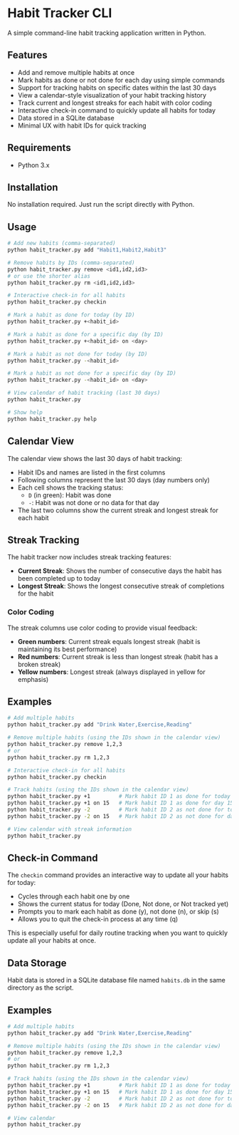 # Habit Tracker CLI

A simple command-line habit tracking application written in Python.

## Features

- Add and remove multiple habits at once
- Mark habits as done or not done for each day using simple commands
- Support for tracking habits on specific dates within the last 30 days
- View a calendar-style visualization of your habit tracking history
- Track current and longest streaks for each habit with color coding
- Interactive check-in command to quickly update all habits for today
- Data stored in a SQLite database
- Minimal UX with habit IDs for quick tracking

## Requirements

- Python 3.x

## Installation

No installation required. Just run the script directly with Python.

## Usage

```bash
# Add new habits (comma-separated)
python habit_tracker.py add "Habit1,Habit2,Habit3"

# Remove habits by IDs (comma-separated)
python habit_tracker.py remove <id1,id2,id3>
# or use the shorter alias
python habit_tracker.py rm <id1,id2,id3>

# Interactive check-in for all habits
python habit_tracker.py checkin

# Mark a habit as done for today (by ID)
python habit_tracker.py +<habit_id>

# Mark a habit as done for a specific day (by ID)
python habit_tracker.py +<habit_id> on <day>

# Mark a habit as not done for today (by ID)
python habit_tracker.py -<habit_id>

# Mark a habit as not done for a specific day (by ID)
python habit_tracker.py -<habit_id> on <day>

# View calendar of habit tracking (last 30 days)
python habit_tracker.py

# Show help
python habit_tracker.py help
```

## Calendar View

The calendar view shows the last 30 days of habit tracking:

- Habit IDs and names are listed in the first columns
- Following columns represent the last 30 days (day numbers only)
- Each cell shows the tracking status:
  - `D` (in green): Habit was done
  - `-`: Habit was not done or no data for that day
- The last two columns show the current streak and longest streak for each habit

## Streak Tracking

The habit tracker now includes streak tracking features:

- **Current Streak**: Shows the number of consecutive days the habit has been completed up to today
- **Longest Streak**: Shows the longest consecutive streak of completions for the habit

### Color Coding

The streak columns use color coding to provide visual feedback:

- **Green numbers**: Current streak equals longest streak (habit is maintaining its best performance)
- **Red numbers**: Current streak is less than longest streak (habit has a broken streak)
- **Yellow numbers**: Longest streak (always displayed in yellow for emphasis)

## Examples

```bash
# Add multiple habits
python habit_tracker.py add "Drink Water,Exercise,Reading"

# Remove multiple habits (using the IDs shown in the calendar view)
python habit_tracker.py remove 1,2,3
# or
python habit_tracker.py rm 1,2,3

# Interactive check-in for all habits
python habit_tracker.py checkin

# Track habits (using the IDs shown in the calendar view)
python habit_tracker.py +1         # Mark habit ID 1 as done for today
python habit_tracker.py +1 on 15   # Mark habit ID 1 as done for day 15
python habit_tracker.py -2         # Mark habit ID 2 as not done for today
python habit_tracker.py -2 on 15   # Mark habit ID 2 as not done for day 15

# View calendar with streak information
python habit_tracker.py
```

## Check-in Command

The `checkin` command provides an interactive way to update all your habits for today:

- Cycles through each habit one by one
- Shows the current status for today (Done, Not done, or Not tracked yet)
- Prompts you to mark each habit as done (y), not done (n), or skip (s)
- Allows you to quit the check-in process at any time (q)

This is especially useful for daily routine tracking when you want to quickly update all your habits at once.

## Data Storage

Habit data is stored in a SQLite database file named `habits.db` in the same directory as the script.

## Examples

```bash
# Add multiple habits
python habit_tracker.py add "Drink Water,Exercise,Reading"

# Remove multiple habits (using the IDs shown in the calendar view)
python habit_tracker.py remove 1,2,3
# or
python habit_tracker.py rm 1,2,3

# Track habits (using the IDs shown in the calendar view)
python habit_tracker.py +1         # Mark habit ID 1 as done for today
python habit_tracker.py +1 on 15   # Mark habit ID 1 as done for day 15
python habit_tracker.py -2         # Mark habit ID 2 as not done for today
python habit_tracker.py -2 on 15   # Mark habit ID 2 as not done for day 15

# View calendar
python habit_tracker.py
```